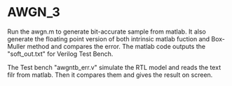# AWGN_3

Run the awgn.m to generate bit-accurate sample from matlab. It also generate the floating point version of both intrinsic matlab fuction and Box-Muller method and compares the error.
The matlab code outputs the "soft_out.txt" for Verilog Test Bench.

The Test bench "awgntb_err.v" simulate the RTL model and reads the text filr from matlab. Then it compares them and gives the result on screen.
